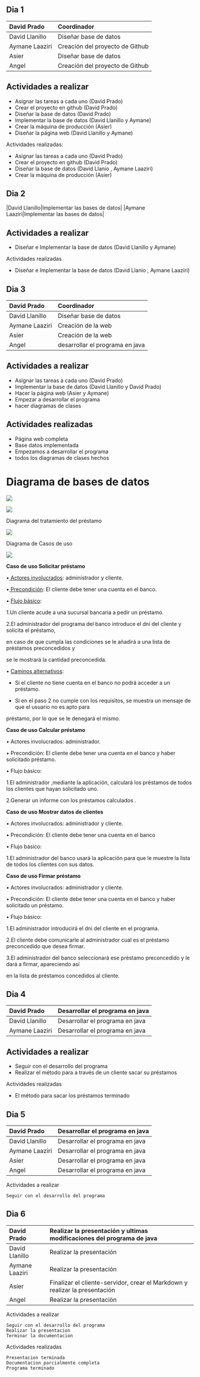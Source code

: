 
## Dia 1


|David Prado |Coordinador|
| :- | :- |
|David Llanillo|Diseñar base de datos|
|Aymane Laaziri|Creación del proyecto de Github|
|Asier |Diseñar base de datos|
|Angel|Creación del proyecto de Github|


## Actividades a realizar 
- Asignar las tareas a cada uno (David Prado)
- Crear el proyecto en github (David Prado)
- Diseñar la base de datos (David Prado)
- Implementar la base de datos (David Llanillo y Aymane)
- Crear la máquina de producción (Asier)
- Diseñar la página web  (David Llanillo y Aymane)


Actividades realizadas:

- Asignar las tareas a cada uno (David Prado)
- Crear el proyecto en github (David Prado)
- Diseñar la base de datos (David Llanio , Aymane Laaziri)
- Crear la máquina de producción (Asier)


## Dia 2

|David Llanillo|Implementar las bases de datos|
|Aymane Laaziri|Implementar las bases de datos|

## Actividades a realizar 
- Diseñar e Implementar la base de datos (David Llanillo y Aymane)


Actividades realizadas

- Diseñar e Implementar la base de datos (David Llanio , Aymane Laaziri)


## Dia 3


|David Prado |Coordinador|
| :- | :- |
|David Llanillo|Diseñar base de datos|
|Aymane Laaziri|Creación de la web|
|Asier |Creación de la web|
|Angel|desarrollar el programa en java|

## Actividades a realizar 
- Asignar las tareas a cada uno (David Prado)
- Implementar la base de datos (David Llanillo y David Prado)
- Hacer la página web (Asier y Aymane)
- Empezar a desarrollar el programa
- hacer diagramas de clases
## Actividades realizadas
- Página web completa
- Base datos implementada
- Empezamos a desarrollar el programa
- todos los diagramas de clases hechos
# Diagrama de bases de datos
![](imagenes/BaseDeDatosDiagramaProyecto.png)


![](imagenes/DiagramaDeClasespng.png)

Diagrama del tratamiento del préstamo

![](imagenes/Aspose.Words.64940ae2-bab4-4d5a-9abc-5cd0de3c1c21.003.png)

Diagrama de Casos de uso

![](imagenes/DiagramaDeCasosDeUso.png)



 

**Caso de uso Solicitar préstamo**

•<span style="text-decoration:underline;"> Actores involucrados</span>: administrador y cliente.

•<span style="text-decoration:underline;"> Precondición</span>: El cliente debe tener una cuenta en el banco.

• <span style="text-decoration:underline;">Flujo básico</span>:

1.Un cliente acude a una sucursal bancaria a pedir un préstamo.

2.El administrador del programa del banco introduce el dni del cliente y solicita el préstamo,

en caso de que cumpla las condiciones se le añadirá a una lista de préstamos preconcedidos y

se le mostrará la cantidad preconcedida.

 

• <span style="text-decoration:underline;">Caminos alternativos</span>:

- Si el cliente no tiene cuenta en el banco no podrá acceder a un préstamo.

- Si en el paso 2 no cumple con los requisitos, se muestra un mensaje de que el usuario no es apto para

préstamo, por lo que se le denegará el mismo.


 

**Caso de uso Calcular préstamo**

• Actores involucrados: administrador.

• Precondición: El cliente debe tener una cuenta en el banco y haber solicitado préstamo.

• Flujo básico:

1.El administrador ,mediante la aplicación, calculará los préstamos de todos los clientes que hayan solicitado uno.

2.Generar un informe con los préstamos calculados .

 

**Caso de uso Mostrar datos de clientes**

• Actores involucrados: administrador y cliente.

• Precondición: El cliente debe tener una cuenta en el banco

• Flujo básico:

1.El administrador del banco usará la aplicación para que le muestre la lista de todos los clientes con sus datos.

 

**Caso de uso Firmar préstamo**

• Actores involucrados: administrador y cliente.

• Precondición: El cliente debe tener una cuenta en el banco y haber solicitado un préstamo.

• Flujo básico:

1.El administrador introducirá el dni del cliente en el programa.

2.El cliente debe comunicarle al administrador cual es el préstamo  preconcedido que desea firmar.

3.El administrador del banco seleccionará ese préstamo preconcedido y le dará a firmar, apareciendo así

en la lista de préstamos concedidos al cliente.


## Dia 4 


|David Prado|Desarrollar el programa en java|
| :- | :- |
|David Llanillo|Desarrollar el programa en java|
|Aymane Laaziri|Desarrollar el programa en java|

## Actividades a realizar
- Seguir con el desarrollo del programa
- Realizar el método para a través de un cliente sacar su préstamos

Actividades realizadas

- El método para sacar los préstamos terminado




## Dia 5


|David Prado |Desarrollar el programa en java|
| :- | :- |
|David Llanillo|Desarrollar el programa en java|
|Aymane Laaziri|Desarrollar el programa en java|
|Asier |Desarrollar el programa en java|
|Angel|Desarrollar el programa en java|

Actividades a realizar

    Seguir con el desarrollo del programa




## Dia 6


|David Prado |Realizar la presentación y ultimas modificaciones del programa de java|
| :- | :- |
|David Llanillo|Realizar la presentación|
|Aymane Laaziri|Realizar la presentación|
|Asier |Finalizar el cliente-servidor, crear el Markdown y realizar la presentación|
|Angel|Realizar la presentación|

Actividades a realizar

    Seguir con el desarrollo del programa
    Realizar la presentacion
    Terminar la documentacion

Actividades realizadas

    Presentacion terminada
    Documentacion parcialmente completa
    Programa terminado

